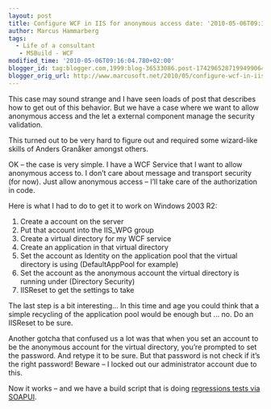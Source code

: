 ```yaml
---
layout: post
title: Configure WCF in IIS for anonymous access date: '2010-05-06T09:15:00.001+02:00'
author: Marcus Hammarberg
tags:
  - Life of a consultant
   - MSBuild - WCF
modified_time: '2010-05-06T09:16:04.780+02:00'
blogger_id: tag:blogger.com,1999:blog-36533086.post-1742965287199499064
blogger_orig_url: http://www.marcusoft.net/2010/05/configure-wcf-in-iis-for-anonymous.html
---
```



This case may sound strange and I have seen loads of post that describes
how to get out of this behavior. But we have a case where we want to
allow anonymous access and the let a external component manage the
security validation.

This turned out to be very hard to figure out and required some
wizard-like skills of Anders Granåker amongst others.

OK – the case is very simple. I have a WCF Service that I want to allow
anonymous access to. I don’t care about message and transport security
(for now). Just allow anonymous access – I’ll take care of the
authorization in code.

Here is what I had to do to get it to work on Windows 2003 R2:

1.  Create a account on the server
2.  Put that account into the IIS_WPG group
3.  Create a virtual directory for my WCF service
4.  Create an application in that virtual directory
5.  Set the account as Identity on the application pool that the virtual
    directory is using (DefaultAppPool for example)
6.  Set the account as the anonymous account the virtual directory is
    running under (Directory Security)
7.  IISReset to get the settings to take

The last step is a bit interesting… In this time and age you could think
that a simple recycling of the application pool would be enough but …
no. Do an IISReset to be sure.

Another gotcha that confused us a lot was that when you set an account
to be the anonymous account for the virtual directory, you’re prompted
to set the password. And retype it to be sure. But that password is not
check if it’s the right password! Beware – I locked out our
administrator account due to this.

Now it works – and we have a build script that is doing <a
href="http://www.marcusoft.net/2010/04/calling-soapui-testscript-from-msbuild.html"
target="_blank">regressions tests via SOAPUI</a>.

